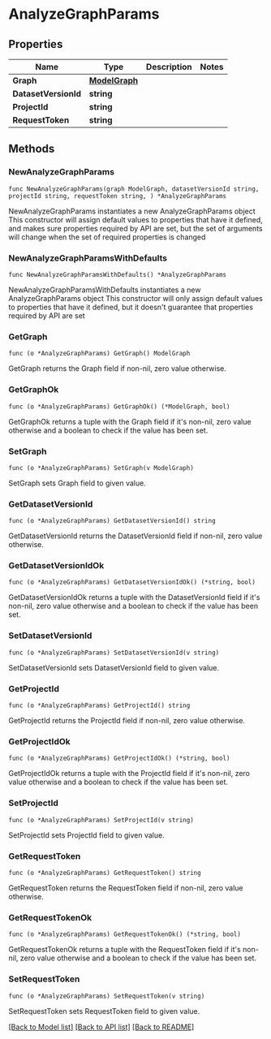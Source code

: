 # AnalyzeGraphParams

## Properties

Name | Type | Description | Notes
------------ | ------------- | ------------- | -------------
**Graph** | [**ModelGraph**](ModelGraph.md) |  | 
**DatasetVersionId** | **string** |  | 
**ProjectId** | **string** |  | 
**RequestToken** | **string** |  | 

## Methods

### NewAnalyzeGraphParams

`func NewAnalyzeGraphParams(graph ModelGraph, datasetVersionId string, projectId string, requestToken string, ) *AnalyzeGraphParams`

NewAnalyzeGraphParams instantiates a new AnalyzeGraphParams object
This constructor will assign default values to properties that have it defined,
and makes sure properties required by API are set, but the set of arguments
will change when the set of required properties is changed

### NewAnalyzeGraphParamsWithDefaults

`func NewAnalyzeGraphParamsWithDefaults() *AnalyzeGraphParams`

NewAnalyzeGraphParamsWithDefaults instantiates a new AnalyzeGraphParams object
This constructor will only assign default values to properties that have it defined,
but it doesn't guarantee that properties required by API are set

### GetGraph

`func (o *AnalyzeGraphParams) GetGraph() ModelGraph`

GetGraph returns the Graph field if non-nil, zero value otherwise.

### GetGraphOk

`func (o *AnalyzeGraphParams) GetGraphOk() (*ModelGraph, bool)`

GetGraphOk returns a tuple with the Graph field if it's non-nil, zero value otherwise
and a boolean to check if the value has been set.

### SetGraph

`func (o *AnalyzeGraphParams) SetGraph(v ModelGraph)`

SetGraph sets Graph field to given value.


### GetDatasetVersionId

`func (o *AnalyzeGraphParams) GetDatasetVersionId() string`

GetDatasetVersionId returns the DatasetVersionId field if non-nil, zero value otherwise.

### GetDatasetVersionIdOk

`func (o *AnalyzeGraphParams) GetDatasetVersionIdOk() (*string, bool)`

GetDatasetVersionIdOk returns a tuple with the DatasetVersionId field if it's non-nil, zero value otherwise
and a boolean to check if the value has been set.

### SetDatasetVersionId

`func (o *AnalyzeGraphParams) SetDatasetVersionId(v string)`

SetDatasetVersionId sets DatasetVersionId field to given value.


### GetProjectId

`func (o *AnalyzeGraphParams) GetProjectId() string`

GetProjectId returns the ProjectId field if non-nil, zero value otherwise.

### GetProjectIdOk

`func (o *AnalyzeGraphParams) GetProjectIdOk() (*string, bool)`

GetProjectIdOk returns a tuple with the ProjectId field if it's non-nil, zero value otherwise
and a boolean to check if the value has been set.

### SetProjectId

`func (o *AnalyzeGraphParams) SetProjectId(v string)`

SetProjectId sets ProjectId field to given value.


### GetRequestToken

`func (o *AnalyzeGraphParams) GetRequestToken() string`

GetRequestToken returns the RequestToken field if non-nil, zero value otherwise.

### GetRequestTokenOk

`func (o *AnalyzeGraphParams) GetRequestTokenOk() (*string, bool)`

GetRequestTokenOk returns a tuple with the RequestToken field if it's non-nil, zero value otherwise
and a boolean to check if the value has been set.

### SetRequestToken

`func (o *AnalyzeGraphParams) SetRequestToken(v string)`

SetRequestToken sets RequestToken field to given value.



[[Back to Model list]](../README.md#documentation-for-models) [[Back to API list]](../README.md#documentation-for-api-endpoints) [[Back to README]](../README.md)


